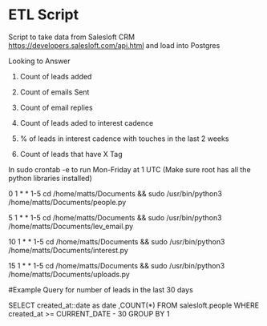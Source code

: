 # ETL Script

Script to take data from Salesloft CRM https://developers.salesloft.com/api.html and load into Postgres

Looking to Answer 

1. Count of leads added

2. Count of emails Sent

3. Count of email replies

4. Count of leads aded to interest cadence

5. % of leads in interest cadence with touches in the last 2 weeks

6. Count of leads that have X Tag


In sudo crontab -e to run Mon-Friday at 1 UTC (Make sure root has all the python libraries installed)

0 1 * * 1-5 cd /home/matts/Documents && sudo /usr/bin/python3 /home/matts/Documents/people.py

5 1 * * 1-5 cd /home/matts/Documents && sudo /usr/bin/python3 /home/matts/Documents/lev_email.py

10 1 * * 1-5 cd /home/matts/Documents && sudo /usr/bin/python3 /home/matts/Documents/interest.py

15 1 * * 1-5 cd /home/matts/Documents && sudo /usr/bin/python3 /home/matts/Documents/uploads.py


#Example Query for number of leads in the last 30 days

SELECT 
    created_at::date as date
    ,COUNT(*)
FROM salesloft.people
WHERE created_at >= CURRENT_DATE - 30
GROUP BY 1


